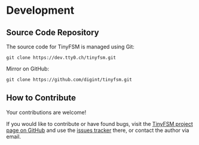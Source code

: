 Development
===========

Source Code Repository
----------------------

The source code for TinyFSM is managed using Git:

    git clone https://dev.tty0.ch/tinyfsm.git

Mirror on GitHub:

    git clone https://github.com/digint/tinyfsm.git


How to Contribute
-----------------

Your contributions are welcome!

If you would like to contribute or have found bugs, visit the [TinyFSM
project page on GitHub] and use the [issues tracker] there, or contact
the author via email.

  [TinyFSM project page on GitHub]: http://github.com/digint/tinyfsm
  [issues tracker]: http://github.com/digint/tinyfsm/issues

